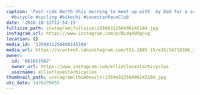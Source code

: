```yaml
---
caption: 'Fast ride North this morning to meet up with  my Dad for a scenic ride home.
  #bicycle #cycling #bikechi #LovestarRaceClub'
date: '2016-10-12T12:54:15'
fullsize_path: instagram\fullsize\1359431250498145184.jpg
instagram_url: https://www.instagram.com/p/BLdq4UOgcug
location: {}
media_id: '1359431250498145184'
media_url: https://scontent.cdninstagram.com/t51.2885-15/e35/14718380_201129160310221_7580860239444967424_n.jpg?ig_cache_key=MTM1OTQzMTI1MDQ5ODE0NTE4NA%3D%3D.2
owner:
  id: '661611562'
  owner_url: https://www.instagram.com/elliotlovestarbicycles
  username: elliotlovestarbicycles
thumbnail_path: instagram\thumbnails\1359431250498145184.jpg
utc_date: 1476276855
---
```

